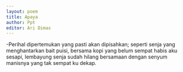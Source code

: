 ```yaml
---
layout: poem
title: Apaya
author: Ppt
editor: Ari Dimas
---
```


-Perihal dipertemukan yang pasti akan dipisahkan;
seperti senja yang menghantarkan bait puisi, bersama kopi yang belum sempat habis aku sesapi, lembayung senja sudah hilang bersamaan dengan senyum manisnya yang tak sempat ku dekap. 
